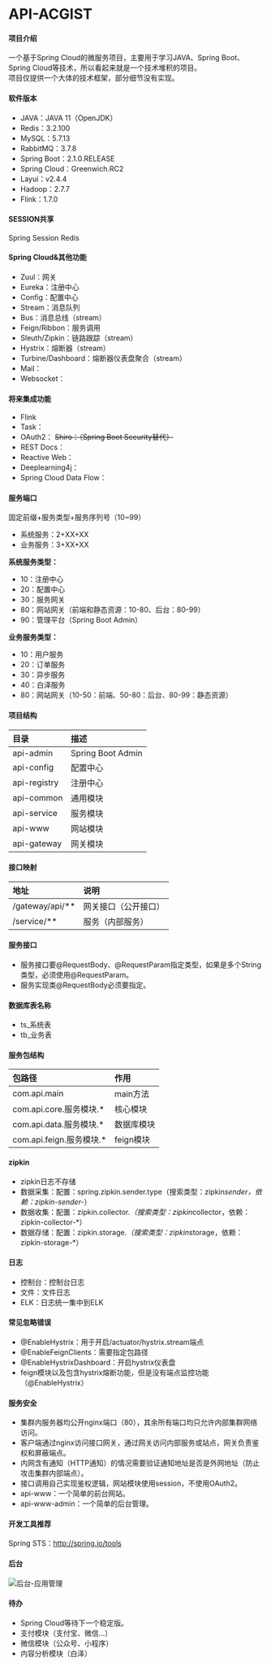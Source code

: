 # API-ACGIST

#### 项目介绍
一个基于Spring Cloud的微服务项目，主要用于学习JAVA、Spring Boot、Spring Cloud等技术，所以看起来就是一个技术堆积的项目。<br />
项目仅提供一个大体的技术框架，部分细节没有实现。

#### 软件版本
* JAVA：JAVA 11（OpenJDK）
* Redis：3.2.100
* MySQL：5.7.13
* RabbitMQ：3.7.8
* Spring Boot：2.1.0.RELEASE
* Spring Cloud：Greenwich.RC2
* Layui：v2.4.4
* Hadoop：2.7.7
* Flink：1.7.0

#### SESSION共享
Spring Session Redis

#### Spring Cloud&其他功能
* Zuul：网关
* Eureka：注册中心
* Config：配置中心
* Stream：消息队列
* Bus：消息总线（stream）
* Feign/Ribbon：服务调用
* Sleuth/Zipkin：链路跟踪（stream）
* Hystrix：熔断器（stream）
* Turbine/Dashboard：熔断器仪表盘聚合（stream）
* Mail：
* Websocket：

#### 将来集成功能
* Flink
* Task：
* OAuth2：
~~Shiro：（Spring Boot Security替代）~~
* REST Docs：
* Reactive Web：
* Deeplearning4j：
* Spring Cloud Data Flow：

#### 服务端口
固定前缀+服务类型+服务序列号（10~99）
* 系统服务：2+XX+XX
* 业务服务：3+XX+XX

**系统服务类型：**
* 10：注册中心
* 20：配置中心
* 30：服务网关
* 80：网站网关（前端和静态资源：10-80、后台：80-99）
* 90：管理平台（Spring Boot Admin）

**业务服务类型：**
* 10：用户服务
* 20：订单服务
* 30：异步服务
* 40：白泽服务
* 80：网站网关（10-50：前端、50-80：后台、80-99：静态资源）

#### 项目结构
|目录|描述|
|:-|:-|
|api-admin|Spring Boot Admin|
|api-config|配置中心|
|api-registry|注册中心|
|api-common|通用模块|
|api-service|服务模块|
|api-www|网站模块|
|api-gateway|网关模块|

#### 接口映射
|地址|说明|
|:-|:-|
|/gateway/api/**|网关接口（公开接口）|
|/service/**|服务（内部服务）|

#### 服务接口
* 服务接口要@RequestBody、@RequestParam指定类型，如果是多个String类型，必须使用@RequestParam。
* 服务实现类@RequestBody必须要指定。

#### 数据库表名称
* ts_系统表
* tb_业务表

#### 服务包结构
|包路径|作用|
|:-|:-|
|com.api.main|main方法|
|com.api.core.服务模块.*|核心模块|
|com.api.data.服务模块.*|数据库模块|
|com.api.feign.服务模块.*|feign模块|

#### zipkin
* zipkin日志不存储
* 数据采集：配置：spring.zipkin.sender.type（搜索类型：zipkin*sender，依赖：zipkin-sender-*）
* 数据收集：配置：zipkin.collector.*（搜索类型：zipkin*collector，依赖：zipkin-collector-*）
* 数据存储：配置：zipkin.storage.*（搜索类型：zipkin*storage，依赖：zipkin-storage-*）

#### 日志
* 控制台：控制台日志
* 文件：文件日志
* ELK：日志统一集中到ELK

#### 常见忽略错误
* @EnableHystrix：用于开启/actuator/hystrix.stream端点
* @EnableFeignClients：需要指定包路径
* @EnableHystrixDashboard：开启hystrix仪表盘
* feign模块以及包含hystrix熔断功能，但是没有端点监控功能（@EnableHystrix）

#### 服务安全
* 集群内服务器均公开nginx端口（80），其余所有端口均只允许内部集群网络访问。
* 客户端通过nginx访问接口网关，通过网关访问内部服务或站点，网关负责鉴权和屏蔽端点。
* 内网含有通知（HTTP通知）的情况需要验证通知地址是否是外网地址（防止攻击集群内部端点）。
* 接口调用自己实现鉴权逻辑，网站模块使用session，不使用OAuth2。
* api-www：一个简单的前台网站。
* api-www-admin：一个简单的后台管理。

#### 开发工具推荐
Spring STS：http://spring.io/tools

#### 后台
![后台-应用管理](http://files.git.oschina.net/group1/M00/05/78/PaAvDFviS6mAKNm9AACCOU1fjHU382.png)

#### 待办
* Spring Cloud等待下一个稳定版。
* 支付模块（支付宝、微信...）
* 微信模块（公众号、小程序）
* 内容分析模块（白泽）